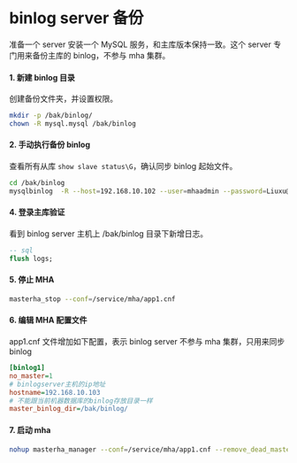 # binlog server 备份

准备一个 server 安装一个 MySQL 服务，和主库版本保持一致。这个 server 专门用来备份主库的 binlog，不参与 mha 集群。

#### 1. 新建 binlog 目录

创建备份文件夹，并设置权限。

~~~bash
mkdir -p /bak/binlog/
chown -R mysql.mysql /bak/binlog
~~~



#### 2. 手动执行备份 binlog

查看所有从库 `show slave status\G`，确认同步 binlog 起始文件。

~~~bash
cd /bak/binlog
mysqlbinlog  -R --host=192.168.10.102 --user=mhaadmin --password=Liuxu@123 --raw --stop-never mysql-bin.000012 &
~~~



#### 4. 登录主库验证

看到 binlog server 主机上 /bak/binlog 目录下新增日志。

~~~sql
-- sql
flush logs; 
~~~



#### 5. 停止 MHA

~~~bash
masterha_stop --conf=/service/mha/app1.cnf
~~~



#### 6. 编辑 MHA 配置文件

app1.cnf 文件增加如下配置，表示 binlog server 不参与 mha 集群，只用来同步 binlog

~~~ini
[binlog1]
no_master=1
# binlogserver主机的ip地址
hostname=192.168.10.103
# 不能跟当前机器数据库的binlog存放目录一样
master_binlog_dir=/bak/binlog/
~~~

#### 7. 启动 mha

~~~bash
nohup masterha_manager --conf=/service/mha/app1.cnf --remove_dead_master_conf --ignore_last_failover < /dev/null > /service/mha/manager.log 2>&1 &
~~~

